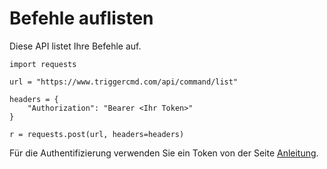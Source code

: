 # Befehle auflisten

Diese API listet Ihre Befehle auf.

```
import requests

url = "https://www.triggercmd.com/api/command/list"

headers = {
    "Authorization": "Bearer <Ihr Token>"
}

r = requests.post(url, headers=headers)
```

Für die Authentifizierung verwenden Sie ein Token von der Seite [Anleitung](https://www.triggercmd.com/user/computer/create).
